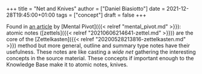 +++
title = "Net and Knives"
author = ["Daniel Biasiotto"]
date = 2021-12-28T19:45:00+01:00
tags = ["concept"]
draft = false
+++

Found in [an article](https://mentalpivot.com/nets-and-knives-the-interplay-between-expansive-and-atomic-notes/) by [Mental Pivot]({{< relref "mental_pivot.md" >}}): atomic notes ([zettels]({{< relref "20210606214641-zettel.md" >}})) are the core of the [Zettelkasten]({{< relref "20200528213816-zettelkasten.md" >}}) method but more general, outline and summary type notes have their usefulness. These notes are like casting a _wide net_ gathering the interesting concepts in the source material.
These concepts if important enough to the Knowledge Base make it to atomic notes, knives.
